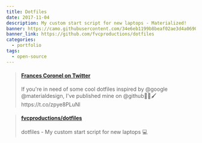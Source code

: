 ```yaml
---
title: Dotfiles
date: 2017-11-04
description: My custom start script for new laptops - Materialized!
banner: https://camo.githubusercontent.com/34e6eb1199b8beaf02ae3d4a0690e751a97a40a7/68747470733a2f2f692e696d6775722e636f6d2f30467441576f322e6a7067
banner_link: https://github.com/fvcproductions/dotfiles
categories:
  - portfolio
tags:
  - open-source
---
```


<blockquote class="embedly-card"><h4><a href="https://twitter.com/fvcproductions/status/927052673781719040">Frances Coronel on Twitter</a></h4><p>If you're in need of some cool dotfiles inspired by @google @materialdesign, I've published mine on @github🎨🎉🖌️ https://t.co/zpye8PLuNl</p></blockquote>

<blockquote class="embedly-card"><h4><a href="https://github.com/fvcproductions/dotfiles">fvcproductions/dotfiles</a></h4><p>dotfiles - My custom start script for new laptops 💻</p></blockquote>
<script async src="//cdn.embedly.com/widgets/platform.js" charset="UTF-8"></script>
